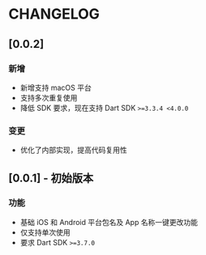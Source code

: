 # CHANGELOG

## [0.0.2]

### 新增
- 新增支持 macOS 平台
- 支持多次重复使用
- 降低 SDK 要求，现在支持 Dart SDK `>=3.3.4 <4.0.0`

### 变更
- 优化了内部实现，提高代码复用性

## [0.0.1] - 初始版本

### 功能
- 基础 iOS 和 Android 平台包名及 App 名称一键更改功能
- 仅支持单次使用
- 要求 Dart SDK `>=3.7.0`